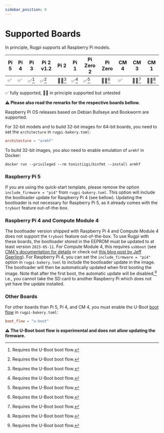 ```yaml
---
sidebar_position: 0
---
```


# Supported Boards

In principle, Rugpi supports all Raspberry Pi models.

| Pi 5 | Pi 4 | Pi 3   | Pi 2 v1.2 | Pi 2  | Pi 1   | Pi Zero 2 | Pi Zero | CM 4 | CM 3  | CM 1   |
| ---- | ---- | ------ | --------- | ----- | ------ | --------- | ------- | ---- | ----- | ------ |
| ✅   | ✅   | ✅[^1]  | ✅[^1]    | 🤷‍♂️[^1] | ✅[^1] | ✅[^1]     | 🤷‍♂️[^1]  | ✅   | 🤷‍♂️[^1] | 🤷‍♂️[^1] |

✅ fully supported, 🤷‍♂️ in principle supported but untested

[^1]: Requires the U-Boot boot flow.

**⚠️ Please also read the remarks for the respective boards bellow.**

Raspberry Pi OS releases based on Debian Bullseye and Bookworm are supported.

For 32-bit models and to build 32-bit images for 64-bit boards, you need to set the `architecture` in `rugpi-bakery.toml`:
```toml
architecture = "armhf"
```

To build 32-bit images, you also need to enable emulation of `armhf` in Docker:
```shell
docker run --privileged --rm tonistiigi/binfmt --install armhf
```

### Raspberry Pi 5

If you are using the quick-start template, please remove the option `include_firmware = "pi4"` from `rugpi-bakery.toml`.
This option will include the bootloader update for Raspberry Pi 4 (see bellow).
Updating the bootloader is not necessary for Raspberry Pi 5, as it already comes with the `tryboot` feature out-of-the-box.

### Raspberry Pi 4 and Compute Module 4

The bootloader version shipped with Raspberry Pi 4 and Compute Module 4 does not support the `tryboot` feature out-of-the-box.
To use Rugpi with these boards, the bootloader stored in the EEPROM must be updated to at least version `2023-05-11`.
For Compute Module 4, this requires `usbboot` (see [CM4's documentation for details](https://www.raspberrypi.com/documentation/computers/compute-module.html#flashing-the-bootloader-eeprom-compute-module-4) or check out [this blog post by Jeff Geerling](https://www.jeffgeerling.com/blog/2022/how-update-raspberry-pi-compute-module-4-bootloader-eeprom)).
For Raspberry Pi 4, you can set the `include_firmware = "pi4"` option in `rugpi-bakery.toml` to include the bootloader update in the image.
The bootloader will then be automatically updated when first booting the image.
Note that after the first boot, the automatic update will be disabled,[^1] i.e., you cannot take the SD card to another Raspberry Pi which does not yet have the update installed.

### Other Boards

For other boards than Pi 5, Pi 4, and CM 4, you must enable the U-Boot [boot flow](../internals/boot-flows.md) in `rugpi-bakery.toml`:

```toml
boot_flow = "u-boot"
```

**⚠️ The U-Boot boot flow is experimental and does not allow updating the firmware.**

[^1]: To prevent the EEPROM from being updated on each boot.
